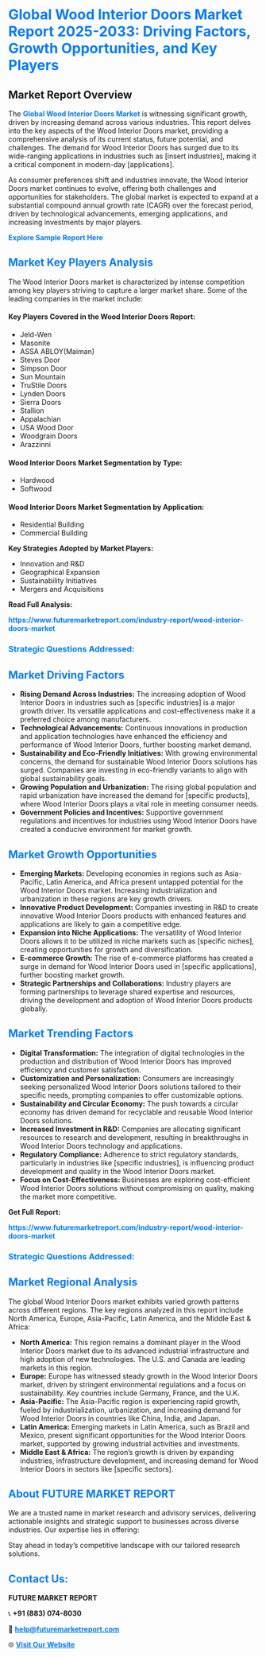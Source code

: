 <h1 style="color: #007BFF;">Global Wood Interior Doors Market Report 2025-2033: Driving Factors, Growth Opportunities, and Key Players</h1>

<section id="overview">
<h2>Market Report Overview</h2>
<p>The <a href="https://www.futuremarketreport.com/industry-report/wood-interior-doors-market" style="color: #007BFF; text-decoration: none;"><strong>Global Wood Interior Doors Market</strong></a> is witnessing significant growth, driven by increasing demand across various industries. This report delves into the key aspects of the Wood Interior Doors market, providing a comprehensive analysis of its current status, future potential, and challenges. The demand for Wood Interior Doors has surged due to its wide-ranging applications in industries such as [insert industries], making it a critical component in modern-day [applications].</p>
<p>As consumer preferences shift and industries innovate, the Wood Interior Doors market continues to evolve, offering both challenges and opportunities for stakeholders. The global market is expected to expand at a substantial compound annual growth rate (CAGR) over the forecast period, driven by technological advancements, emerging applications, and increasing investments by major players.</p>
</section>

<section id="overview">
<p><a href="https://www.futuremarketreport.com/request-sample/reportId=106215" style="color: #007BFF; text-decoration: none;"><strong>Explore Sample Report Here</strong></a></p>
</section>

<section id="key-players">
<h2 style="color: #007BFF;">Market Key Players Analysis</h2>
<p>The Wood Interior Doors market is characterized by intense competition among key players striving to capture a larger market share. Some of the leading companies in the market include:</p>
<h4>Key Players Covered in the Wood Interior Doors Report:</h4>
<ul><li>Jeld-Wen</li><li>Masonite</li><li>ASSA ABLOY(Maiman)</li><li>Steves Door</li><li>Simpson Door</li><li>Sun Mountain</li><li>TruStile Doors</li><li>Lynden Doors</li><li>Sierra Doors</li><li>Stallion</li><li>Appalachian</li><li>USA Wood Door</li><li>Woodgrain Doors</li><li>Arazzinni</li></ul>
<h4>Wood Interior Doors Market Segmentation by Type:</h4>
<ul><li>Hardwood</li><li>Softwood</li></ul>

<h4>Wood Interior Doors Market Segmentation by Application:</h4>
<ul><li>Residential Building</li><li>Commercial Building</li></ul>
<p><strong>Key Strategies Adopted by Market Players:</strong></p>
<ul>
<li>Innovation and R&D</li>
<li>Geographical Expansion</li>
<li>Sustainability Initiatives</li>
<li>Mergers and Acquisitions</li>
</ul>
</section>

<section>
<p><strong>Read Full Analysis: </strong></p><a href="https://www.futuremarketreport.com/industry-report/wood-interior-doors-market" style="color: #007BFF; text-decoration: none;"><strong>https://www.futuremarketreport.com/industry-report/wood-interior-doors-market</strong></a>
<h3 style="color: #007BFF;">Strategic Questions Addressed:</h3>
</section>

<section id="driving-factors">
<h2 style="color: #007BFF;">Market Driving Factors</h2>
<ul>
<li><strong>Rising Demand Across Industries:</strong> The increasing adoption of Wood Interior Doors in industries such as [specific industries] is a major growth driver. Its versatile applications and cost-effectiveness make it a preferred choice among manufacturers.</li>
<li><strong>Technological Advancements:</strong> Continuous innovations in production and application technologies have enhanced the efficiency and performance of Wood Interior Doors, further boosting market demand.</li>
<li><strong>Sustainability and Eco-Friendly Initiatives:</strong> With growing environmental concerns, the demand for sustainable Wood Interior Doors solutions has surged. Companies are investing in eco-friendly variants to align with global sustainability goals.</li>
<li><strong>Growing Population and Urbanization:</strong> The rising global population and rapid urbanization have increased the demand for [specific products], where Wood Interior Doors plays a vital role in meeting consumer needs.</li>
<li><strong>Government Policies and Incentives:</strong> Supportive government regulations and incentives for industries using Wood Interior Doors have created a conducive environment for market growth.</li>
</ul>
</section>

<section id="growth-opportunities">
<h2 style="color: #007BFF;">Market Growth Opportunities</h2>
<ul>
<li><strong>Emerging Markets:</strong> Developing economies in regions such as Asia-Pacific, Latin America, and Africa present untapped potential for the Wood Interior Doors market. Increasing industrialization and urbanization in these regions are key growth drivers.</li>
<li><strong>Innovative Product Development:</strong> Companies investing in R&D to create innovative Wood Interior Doors products with enhanced features and applications are likely to gain a competitive edge.</li>
<li><strong>Expansion into Niche Applications:</strong> The versatility of Wood Interior Doors allows it to be utilized in niche markets such as [specific niches], creating opportunities for growth and diversification.</li>
<li><strong>E-commerce Growth:</strong> The rise of e-commerce platforms has created a surge in demand for Wood Interior Doors used in [specific applications], further boosting market growth.</li>
<li><strong>Strategic Partnerships and Collaborations:</strong> Industry players are forming partnerships to leverage shared expertise and resources, driving the development and adoption of Wood Interior Doors products globally.</li>
</ul>
</section>

<section id="trending-factors">
<h2 style="color: #007BFF;">Market Trending Factors</h2>
<ul>
<li><strong>Digital Transformation:</strong> The integration of digital technologies in the production and distribution of Wood Interior Doors has improved efficiency and customer satisfaction.</li>
<li><strong>Customization and Personalization:</strong> Consumers are increasingly seeking personalized Wood Interior Doors solutions tailored to their specific needs, prompting companies to offer customizable options.</li>
<li><strong>Sustainability and Circular Economy:</strong> The push towards a circular economy has driven demand for recyclable and reusable Wood Interior Doors solutions.</li>
<li><strong>Increased Investment in R&D:</strong> Companies are allocating significant resources to research and development, resulting in breakthroughs in Wood Interior Doors technology and applications.</li>
<li><strong>Regulatory Compliance:</strong> Adherence to strict regulatory standards, particularly in industries like [specific industries], is influencing product development and quality in the Wood Interior Doors market.</li>
<li><strong>Focus on Cost-Effectiveness:</strong> Businesses are exploring cost-efficient Wood Interior Doors solutions without compromising on quality, making the market more competitive.</li>
</ul>
</section>

<section>
<p><strong>Get Full Report: </strong></p><a href="https://www.futuremarketreport.com/industry-report/wood-interior-doors-market" style="color: #007BFF; text-decoration: none;"><strong>https://www.futuremarketreport.com/industry-report/wood-interior-doors-market</strong></a>
<h3 style="color: #007BFF;">Strategic Questions Addressed:</h3>
</section>


<section id="regional-analysis">
<h2 style="color: #007BFF;">Market Regional Analysis</h2>
<p>The global Wood Interior Doors market exhibits varied growth patterns across different regions. The key regions analyzed in this report include North America, Europe, Asia-Pacific, Latin America, and the Middle East & Africa:</p>
<ul>
<li><strong>North America:</strong> This region remains a dominant player in the Wood Interior Doors market due to its advanced industrial infrastructure and high adoption of new technologies. The U.S. and Canada are leading markets in this region.</li>
<li><strong>Europe:</strong> Europe has witnessed steady growth in the Wood Interior Doors market, driven by stringent environmental regulations and a focus on sustainability. Key countries include Germany, France, and the U.K.</li>
<li><strong>Asia-Pacific:</strong> The Asia-Pacific region is experiencing rapid growth, fueled by industrialization, urbanization, and increasing demand for Wood Interior Doors in countries like China, India, and Japan.</li>
<li><strong>Latin America:</strong> Emerging markets in Latin America, such as Brazil and Mexico, present significant opportunities for the Wood Interior Doors market, supported by growing industrial activities and investments.</li>
<li><strong>Middle East & Africa:</strong> The region’s growth is driven by expanding industries, infrastructure development, and increasing demand for Wood Interior Doors in sectors like [specific sectors].</li>
</ul>
</section>

<footer>
<h2 style="color: #007BFF;">About FUTURE MARKET REPORT</h2>
<p>We are a trusted name in market research and advisory services, delivering actionable insights and strategic support to businesses across diverse industries. Our expertise lies in offering:</p>

<p>Stay ahead in today’s competitive landscape with our tailored research solutions.</p>

<h2 style="color: #007BFF;">Contact Us:</h2>
<p><strong>FUTURE MARKET REPORT</strong></p>
<p>📞 <strong>+91 (883) 074-8030</strong></p>
<p>📧 <strong><a href="mailto:help@futuremarketreport.com" style="color: #007BFF;">help@futuremarketreport.com</a></strong></p>
<p>🌐 <strong><a href="https://www.futuremarketreport.com/" style="color: #007BFF;">Visit Our Website</a></strong></p>
</footer>